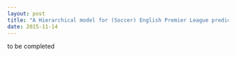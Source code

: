 ```yaml
---
layout: post
title: "A Hierarchical model for (Soccer) English Premier League prediction"
date: 2015-11-14
---
```


to be completed
